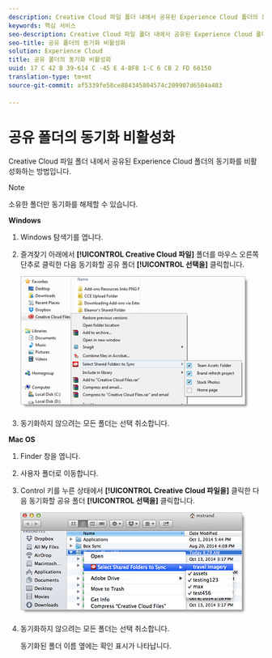 ```yaml
---
description: Creative Cloud 파일 폴더 내에서 공유된 Experience Cloud 폴더의 동기화를 비활성화하는 방법입니다.
keywords: 핵심 서비스
seo-description: Creative Cloud 파일 폴더 내에서 공유된 Experience Cloud 폴더의 동기화를 비활성화하는 방법입니다.
seo-title: 공유 폴더의 동기화 비활성화
solution: Experience Cloud
title: 공유 폴더의 동기화 비활성화
uuid: 17 C 42 B 39-614 C -45 E 4-BFB 1-C 6 CB 2 FD 66150
translation-type: tm+mt
source-git-commit: af5339fe58ce884345804574c209907d6504a483

---
```



# 공유 폴더의 동기화 비활성화

Creative Cloud 파일 폴더 내에서 공유된 Experience Cloud 폴더의 동기화를 비활성화하는 방법입니다.

>[!NOTE]
>
>소유한 폴더만 동기화를 해제할 수 있습니다.
<p class="head"> <b>Windows</b> </p>

1. Windows 탐색기를 엽니다.

1. 즐겨찾기 아래에서 **[!UICONTROL Creative Cloud 파일]** 폴더를 마우스 오른쪽 단추로 클릭한 다음 동기화할 공유 폴더 **[!UICONTROL 선택을]** 클릭합니다.

   ![](assets/select_sync_folders.png)

1. 동기화하지 않으려는 모든 폴더는 선택 취소합니다.

<p class="head"> <b>Mac OS</b> </p>

1. Finder 창을 엽니다.

1. 사용자 폴더로 이동합니다.

1. Control 키를 누른 상태에서 **[!UICONTROL Creative Cloud 파일을]** 클릭한 다음 동기화할 공유 폴더 **[!UICONTROL 선택을]** 클릭합니다.

   ![](assets/select_sync_folders_mac.png)

1. 동기화하지 않으려는 모든 폴더는 선택 취소합니다.

   동기화된 폴더 이름 옆에는 확인 표시가 나타납니다.